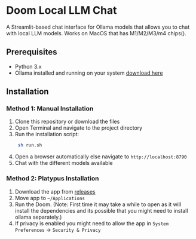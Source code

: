 # Doom Local LLM Chat

A Streamlit-based chat interface for Ollama models that allows you to chat with local LLM models.
Works on MacOS that has M1/M2/M3/m4 chips().

## Prerequisites

- Python 3.x
- Ollama installed and running on your system [download here](https://ollama.com/download)

## Installation

### Method 1: Manual Installation

1. Clone this repository or download the files
2. Open Terminal and navigate to the project directory
3. Run the installation script:
   ```bash
    sh run.sh
   ```
4. Open a browser automatically else navigate to `http://localhost:8790`
5. Chat with the different models available

### Method 2: Platypus Installation

1. Download the app from [releases](https://github.com/sachin-philip/Doom/tags)
2. Move app to `~/Applications`
3. Run the Doom. (Note: First time it may take a while to open as it will install the dependencies and its possible that you might need to install ollama separately.)
4. If privacy is enabled you might need to allow the app in `System Preferences` -> `Security & Privacy`
